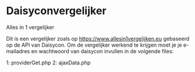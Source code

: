 # Daisyconvergelijker
Alles in 1 vergelijker

Dit is een vergelijker zoals op https://www.allesin1vergelijken.eu gebaseerd op de API van Daisycon.
Om de vergelijker werkend te krijgen moet je je e-mailadres en wachtwoord van daisycon invullen in de volgende files:

1: providerGet.php
2: ajaxData.php


